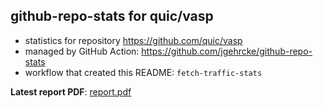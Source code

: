 ## github-repo-stats for quic/vasp

- statistics for repository https://github.com/quic/vasp
- managed by GitHub Action: https://github.com/jgehrcke/github-repo-stats
- workflow that created this README: `fetch-traffic-stats`

**Latest report PDF**: [report.pdf](https://github.com/njjetha/github-traffic/raw/github-repo-stats/quic/vasp/latest-report/report.pdf)


